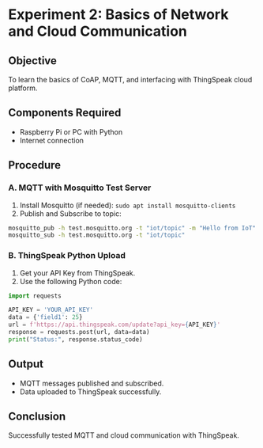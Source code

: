 # Experiment 2: Basics of Network and Cloud Communication

## Objective
To learn the basics of CoAP, MQTT, and interfacing with ThingSpeak cloud platform.

## Components Required
- Raspberry Pi or PC with Python
- Internet connection

## Procedure
### A. MQTT with Mosquitto Test Server
1. Install Mosquitto (if needed): `sudo apt install mosquitto-clients`
2. Publish and Subscribe to topic:

```bash
mosquitto_pub -h test.mosquitto.org -t "iot/topic" -m "Hello from IoT"
mosquitto_sub -h test.mosquitto.org -t "iot/topic"
```

### B. ThingSpeak Python Upload
1. Get your API Key from ThingSpeak.
2. Use the following Python code:

```python
import requests

API_KEY = 'YOUR_API_KEY'
data = {'field1': 25}
url = f'https://api.thingspeak.com/update?api_key={API_KEY}'
response = requests.post(url, data=data)
print("Status:", response.status_code)
```

## Output
- MQTT messages published and subscribed.
- Data uploaded to ThingSpeak successfully.

## Conclusion
Successfully tested MQTT and cloud communication with ThingSpeak.
